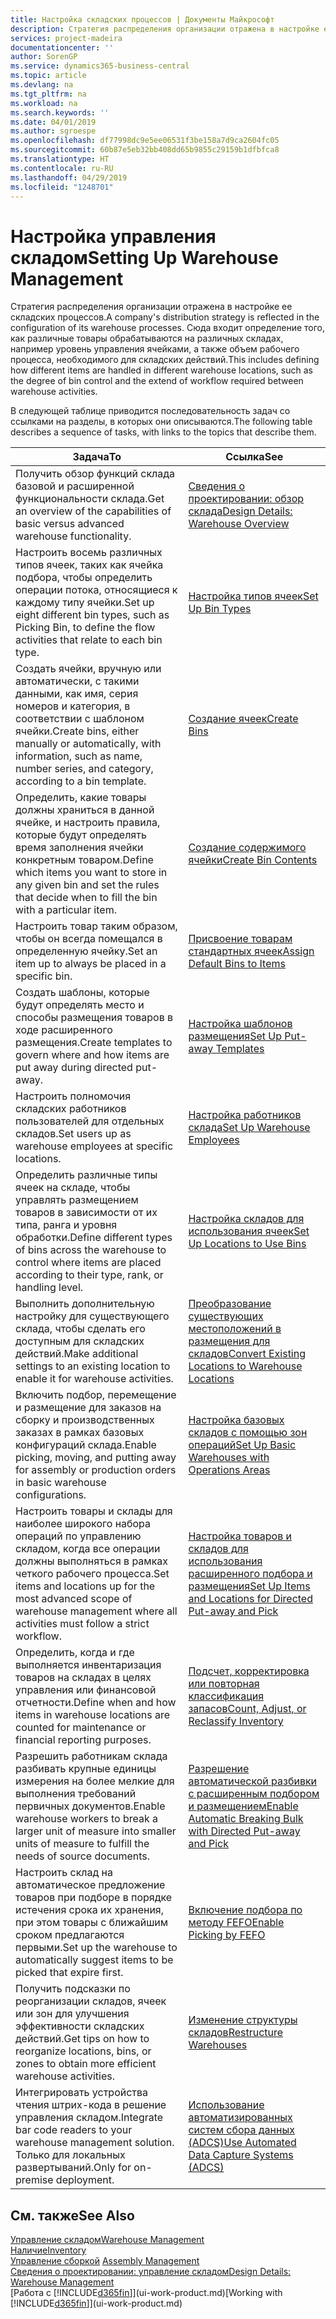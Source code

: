 ```yaml
---
title: Настройка складских процессов | Документы Майкрософт
description: Стратегия распределения организации отражена в настройке ее складских процессов. Сюда входит определение того, как различные товары обрабатываются на различных складах, например уровень управления ячейками, а также объем рабочего процесса, необходимого для складских действий.
services: project-madeira
documentationcenter: ''
author: SorenGP
ms.service: dynamics365-business-central
ms.topic: article
ms.devlang: na
ms.tgt_pltfrm: na
ms.workload: na
ms.search.keywords: ''
ms.date: 04/01/2019
ms.author: sgroespe
ms.openlocfilehash: df77998dc9e5ee06531f3be158a7d9ca2604fc05
ms.sourcegitcommit: 60b87e5eb32bb408dd65b9855c29159b1dfbfca8
ms.translationtype: HT
ms.contentlocale: ru-RU
ms.lasthandoff: 04/29/2019
ms.locfileid: "1248701"
---
```

# <a name="setting-up-warehouse-management"></a><span data-ttu-id="d5e2d-104">Настройка управления складом</span><span class="sxs-lookup"><span data-stu-id="d5e2d-104">Setting Up Warehouse Management</span></span>
<span data-ttu-id="d5e2d-105">Стратегия распределения организации отражена в настройке ее складских процессов.</span><span class="sxs-lookup"><span data-stu-id="d5e2d-105">A company's distribution strategy is reflected in the configuration of its warehouse processes.</span></span> <span data-ttu-id="d5e2d-106">Сюда входит определение того, как различные товары обрабатываются на различных складах, например уровень управления ячейками, а также объем рабочего процесса, необходимого для складских действий.</span><span class="sxs-lookup"><span data-stu-id="d5e2d-106">This includes defining how different items are handled in different warehouse locations, such as the degree of bin control and the extend of workflow required between warehouse activities.</span></span>  

 <span data-ttu-id="d5e2d-107">В следующей таблице приводится последовательность задач со ссылками на разделы, в которых они описываются.</span><span class="sxs-lookup"><span data-stu-id="d5e2d-107">The following table describes a sequence of tasks, with links to the topics that describe them.</span></span>   

|<span data-ttu-id="d5e2d-108">**Задача**</span><span class="sxs-lookup"><span data-stu-id="d5e2d-108">**To**</span></span>|<span data-ttu-id="d5e2d-109">**Ссылка**</span><span class="sxs-lookup"><span data-stu-id="d5e2d-109">**See**</span></span>|  
|------------|-------------|  
|<span data-ttu-id="d5e2d-110">Получить обзор функций склада базовой и расширенной функциональности склада.</span><span class="sxs-lookup"><span data-stu-id="d5e2d-110">Get an overview of the capabilities of basic versus advanced warehouse functionality.</span></span>|[<span data-ttu-id="d5e2d-111">Сведения о проектировании: обзор склада</span><span class="sxs-lookup"><span data-stu-id="d5e2d-111">Design Details: Warehouse Overview</span></span>](design-details-warehouse-overview.md)|  
|<span data-ttu-id="d5e2d-112">Настроить восемь различных типов ячеек, таких как ячейка подбора, чтобы определить операции потока, относящиеся к каждому типу ячейки.</span><span class="sxs-lookup"><span data-stu-id="d5e2d-112">Set up eight different bin types, such as Picking Bin, to define the flow activities that relate to each bin type.</span></span>|[<span data-ttu-id="d5e2d-113">Настройка типов ячеек</span><span class="sxs-lookup"><span data-stu-id="d5e2d-113">Set Up Bin Types</span></span>](warehouse-how-to-set-up-bin-types.md)|  
|<span data-ttu-id="d5e2d-114">Создать ячейки, вручную или автоматически, с такими данными, как имя, серия номеров и категория, в соответствии с шаблоном ячейки.</span><span class="sxs-lookup"><span data-stu-id="d5e2d-114">Create bins, either manually or automatically, with information, such as name, number series, and category, according to a bin template.</span></span>|[<span data-ttu-id="d5e2d-115">Создание ячеек</span><span class="sxs-lookup"><span data-stu-id="d5e2d-115">Create Bins</span></span>](warehouse-how-to-create-individual-bins.md)|  
|<span data-ttu-id="d5e2d-116">Определить, какие товары должны храниться в данной ячейке, и настроить правила, которые будут определять время заполнения ячейки конкретным товаром.</span><span class="sxs-lookup"><span data-stu-id="d5e2d-116">Define which items you want to store in any given bin and set the rules that decide when to fill the bin with a particular item.</span></span>|[<span data-ttu-id="d5e2d-117">Создание содержимого ячейки</span><span class="sxs-lookup"><span data-stu-id="d5e2d-117">Create Bin Contents</span></span>](warehouse-how-to-set-up-bin-contents.md)|  
|<span data-ttu-id="d5e2d-118">Настроить товар таким образом, чтобы он всегда помещался в определенную ячейку.</span><span class="sxs-lookup"><span data-stu-id="d5e2d-118">Set an item up to always be placed in a specific bin.</span></span>|[<span data-ttu-id="d5e2d-119">Присвоение товарам стандартных ячеек</span><span class="sxs-lookup"><span data-stu-id="d5e2d-119">Assign Default Bins to Items</span></span>](warehouse-how-to-assign-default-bins-to-items.md)|
|<span data-ttu-id="d5e2d-120">Создать шаблоны, которые будут определять место и способы размещения товаров в ходе расширенного размещения.</span><span class="sxs-lookup"><span data-stu-id="d5e2d-120">Create templates to govern where and how items are put away during directed put-away.</span></span>|[<span data-ttu-id="d5e2d-121">Настройка шаблонов размещения</span><span class="sxs-lookup"><span data-stu-id="d5e2d-121">Set Up Put-away Templates</span></span>](warehouse-how-to-set-up-put-away-templates.md)|
|<span data-ttu-id="d5e2d-122">Настроить полномочия складских работников пользователей для отдельных складов.</span><span class="sxs-lookup"><span data-stu-id="d5e2d-122">Set users up as warehouse employees at specific locations.</span></span>|[<span data-ttu-id="d5e2d-123">Настройка работников склада</span><span class="sxs-lookup"><span data-stu-id="d5e2d-123">Set Up Warehouse Employees</span></span>](warehouse-how-to-set-up-warehouse-employees.md)|
|<span data-ttu-id="d5e2d-124">Определить различные типы ячеек на складе, чтобы управлять размещением товаров в зависимости от их типа, ранга и уровня обработки.</span><span class="sxs-lookup"><span data-stu-id="d5e2d-124">Define different types of bins across the warehouse to control where items are placed according to their type, rank, or handling level.</span></span>|[<span data-ttu-id="d5e2d-125">Настройка складов для использования ячеек</span><span class="sxs-lookup"><span data-stu-id="d5e2d-125">Set Up Locations to Use Bins</span></span>](warehouse-how-to-set-up-locations-to-use-bins.md)|
|<span data-ttu-id="d5e2d-126">Выполнить дополнительную настройку для существующего склада, чтобы сделать его доступным для складских действий.</span><span class="sxs-lookup"><span data-stu-id="d5e2d-126">Make additional settings to an existing location to enable it for warehouse activities.</span></span>|[<span data-ttu-id="d5e2d-127">Преобразование существующих местоположений в размещения для складов</span><span class="sxs-lookup"><span data-stu-id="d5e2d-127">Convert Existing Locations to Warehouse Locations</span></span>](warehouse-how-to-convert-existing-locations-to-warehouse-locations.md)|
|<span data-ttu-id="d5e2d-128">Включить подбор, перемещение и размещение для заказов на сборку и производственных заказах в рамках базовых конфигураций склада.</span><span class="sxs-lookup"><span data-stu-id="d5e2d-128">Enable picking, moving, and putting away for assembly or production orders in basic warehouse configurations.</span></span>|[<span data-ttu-id="d5e2d-129">Настройка базовых складов с помощью зон операций</span><span class="sxs-lookup"><span data-stu-id="d5e2d-129">Set Up Basic Warehouses with Operations Areas</span></span>](warehouse-how-to-set-up-basic-warehouses-with-operations-areas.md)|  
|<span data-ttu-id="d5e2d-130">Настроить товары и склады для наиболее широкого набора операций по управлению складом, когда все операции должны выполняться в рамках четкого рабочего процесса.</span><span class="sxs-lookup"><span data-stu-id="d5e2d-130">Set items and locations up for the most advanced scope of warehouse management where all activities must follow a strict workflow.</span></span>|[<span data-ttu-id="d5e2d-131">Настройка товаров и складов для использования расширенного подбора и размещения</span><span class="sxs-lookup"><span data-stu-id="d5e2d-131">Set Up Items and Locations for Directed Put-away and Pick</span></span>](warehouse-how-to-set-up-items-for-directed-put-away-and-pick.md)|  
|<span data-ttu-id="d5e2d-132">Определить, когда и где выполняется инвентаризация товаров на складах в целях управления или финансовой отчетности.</span><span class="sxs-lookup"><span data-stu-id="d5e2d-132">Define when and how items in warehouse locations are counted for maintenance or financial reporting purposes.</span></span>|[<span data-ttu-id="d5e2d-133">Подсчет, корректировка или повторная классификация запасов</span><span class="sxs-lookup"><span data-stu-id="d5e2d-133">Count, Adjust, or Reclassify Inventory</span></span>](inventory-how-count-adjust-reclassify.md)|
|<span data-ttu-id="d5e2d-134">Разрешить работникам склада разбивать крупные единицы измерения на более мелкие для выполнения требований первичных документов.</span><span class="sxs-lookup"><span data-stu-id="d5e2d-134">Enable warehouse workers to break a larger unit of measure into smaller units of measure to fulfill the needs of source documents.</span></span>|[<span data-ttu-id="d5e2d-135">Разрешение автоматической разбивки с расширенным подбором и размещением</span><span class="sxs-lookup"><span data-stu-id="d5e2d-135">Enable Automatic Breaking Bulk with Directed Put-away and Pick</span></span>](warehouse-enable-automatic-breaking-bulk-with-directed-put-away-and-pick.md)|  
|<span data-ttu-id="d5e2d-136">Настроить склад на автоматическое предложение товаров при подборе в порядке истечения срока их хранения, при этом товары с ближайшим сроком предлагаются первыми.</span><span class="sxs-lookup"><span data-stu-id="d5e2d-136">Set up the warehouse to automatically suggest items to be picked that expire first.</span></span>|[<span data-ttu-id="d5e2d-137">Включение подбора по методу FEFO</span><span class="sxs-lookup"><span data-stu-id="d5e2d-137">Enable Picking by FEFO</span></span>](warehouse-picking-by-fefo.md)|
|<span data-ttu-id="d5e2d-138">Получить подсказки по реорганизации складов, ячеек или зон для улучшения эффективности складских действий.</span><span class="sxs-lookup"><span data-stu-id="d5e2d-138">Get tips on how to reorganize locations, bins, or zones to obtain more efficient warehouse activities.</span></span>|[<span data-ttu-id="d5e2d-139">Изменение структуры складов</span><span class="sxs-lookup"><span data-stu-id="d5e2d-139">Restructure Warehouses</span></span>](warehouse-how-to-restructure-warehouses.md)|
|<span data-ttu-id="d5e2d-140">Интегрировать устройства чтения штрих-кода в решение управления складом.</span><span class="sxs-lookup"><span data-stu-id="d5e2d-140">Integrate bar code readers to your warehouse management solution.</span></span> <span data-ttu-id="d5e2d-141">Только для локальных развертываний.</span><span class="sxs-lookup"><span data-stu-id="d5e2d-141">Only for on-premise deployment.</span></span>|[<span data-ttu-id="d5e2d-142">Использование автоматизированных систем сбора данных (ADCS)</span><span class="sxs-lookup"><span data-stu-id="d5e2d-142">Use Automated Data Capture Systems (ADCS)</span></span>](warehouse-use-automated-data-capture-systems-adcs.md)|

## <a name="see-also"></a><span data-ttu-id="d5e2d-143">См. также</span><span class="sxs-lookup"><span data-stu-id="d5e2d-143">See Also</span></span>  
[<span data-ttu-id="d5e2d-144">Управление складом</span><span class="sxs-lookup"><span data-stu-id="d5e2d-144">Warehouse Management</span></span>](warehouse-manage-warehouse.md)  
[<span data-ttu-id="d5e2d-145">Наличие</span><span class="sxs-lookup"><span data-stu-id="d5e2d-145">Inventory</span></span>](inventory-manage-inventory.md)  
<span data-ttu-id="d5e2d-146">[Управление сборкой](assembly-assemble-items.md)  </span><span class="sxs-lookup"><span data-stu-id="d5e2d-146">[Assembly Management](assembly-assemble-items.md)  </span></span>  
[<span data-ttu-id="d5e2d-147">Сведения о проектировании: управление складом</span><span class="sxs-lookup"><span data-stu-id="d5e2d-147">Design Details: Warehouse Management</span></span>](design-details-warehouse-management.md)  
<span data-ttu-id="d5e2d-148">[Работа с [!INCLUDE[d365fin](includes/d365fin_md.md)]](ui-work-product.md)</span><span class="sxs-lookup"><span data-stu-id="d5e2d-148">[Working with [!INCLUDE[d365fin](includes/d365fin_md.md)]](ui-work-product.md)</span></span>
